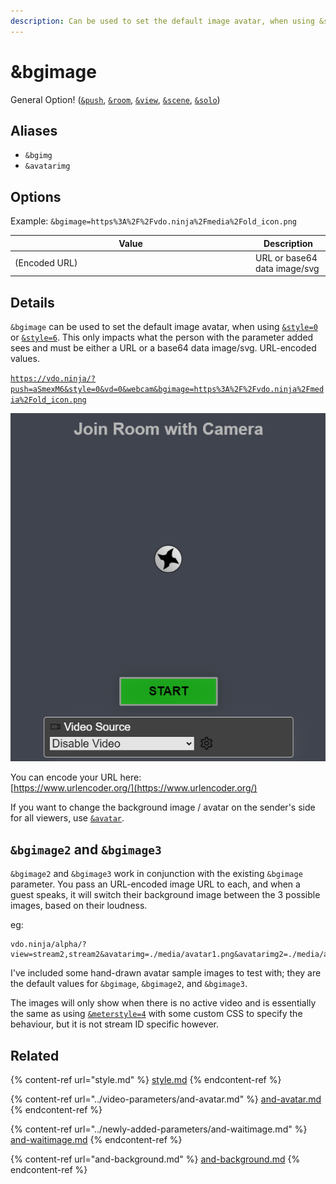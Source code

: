 ```yaml
---
description: Can be used to set the default image avatar, when using &style=0 or &style=6
---
```


# \&bgimage

General Option! ([`&push`](../../source-settings/push.md), [`&room`](../../general-settings/room.md), [`&view`](../view-parameters/view.md), [`&scene`](../view-parameters/scene.md), [`&solo`](../mixer-scene-parameters/and-solo.md))

## Aliases

* `&bgimg`
* `&avatarimg`

## Options

Example: `&bgimage=https%3A%2F%2Fvdo.ninja%2Fmedia%2Fold_icon.png`

<table><thead><tr><th width="371">Value</th><th>Description</th></tr></thead><tbody><tr><td>(Encoded URL)</td><td>URL or base64 data image/svg</td></tr></tbody></table>

## Details

`&bgimage` can be used to set the default image avatar, when using [`&style=0`](style.md) or [`&style=6`](style.md). This only impacts what the person with the parameter added sees and must be either a URL or a base64 data image/svg. URL-encoded values.

[`https://vdo.ninja/?push=aSmexM6&style=0&vd=0&webcam&bgimage=https%3A%2F%2Fvdo.ninja%2Fmedia%2Fold_icon.png`](https://vdo.ninja/?push=aSmexM6\&style=0\&vd=0\&webcam\&bgimage=https%3A%2F%2Fvdo.ninja%2Fmedia%2Fold\_icon.png)

![](<../../.gitbook/assets/image (11) (1) (4).png>)

You can encode your URL here:\
[https://www.urlencoder.org/](https://www.urlencoder.org/)

If you want to change the background image / avatar on the sender's side for all viewers, use [`&avatar`](../video-parameters/and-avatar.md).

## `&bgimage2` and `&bgimage3`

`&bgimage2` and `&bgimage3` work in conjunction with the existing `&bgimage` parameter. You pass an URL-encoded image URL to each, and when a guest speaks, it will switch their background image between the 3 possible images, based on their loudness.

eg:

```
vdo.ninja/alpha/?view=stream2,stream2&avatarimg=./media/avatar1.png&avatarimg2=./media/avatar2.png&avatarimg3=./media/avatar3.png
```

I've included some hand-drawn avatar sample images to test with; they are the default values for `&bgimage`, `&bgimage2`, and `&bgimage3`.

The images will only show when there is no active video and is essentially the same as using [`&meterstyle=4`](meterstyle.md) with some custom CSS to specify the behaviour, but it is not stream ID specific however.

## Related

{% content-ref url="style.md" %}
[style.md](style.md)
{% endcontent-ref %}

{% content-ref url="../video-parameters/and-avatar.md" %}
[and-avatar.md](../video-parameters/and-avatar.md)
{% endcontent-ref %}

{% content-ref url="../newly-added-parameters/and-waitimage.md" %}
[and-waitimage.md](../newly-added-parameters/and-waitimage.md)
{% endcontent-ref %}

{% content-ref url="and-background.md" %}
[and-background.md](and-background.md)
{% endcontent-ref %}
